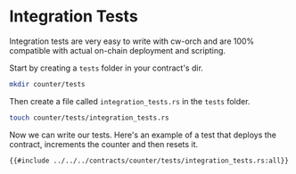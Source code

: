 # Integration Tests

Integration tests are very easy to write with cw-orch and are 100% compatible with actual on-chain deployment and scripting. 

Start by creating a `tests` folder in your contract's dir.

```bash
mkdir counter/tests
```

Then create a file called `integration_tests.rs` in the `tests` folder.

```bash
touch counter/tests/integration_tests.rs
```

Now we can write our tests. Here's an example of a test that deploys the contract, increments the counter and then resets it.

```rust,ignore
{{#include ../../../contracts/counter/tests/integration_tests.rs:all}}
```
